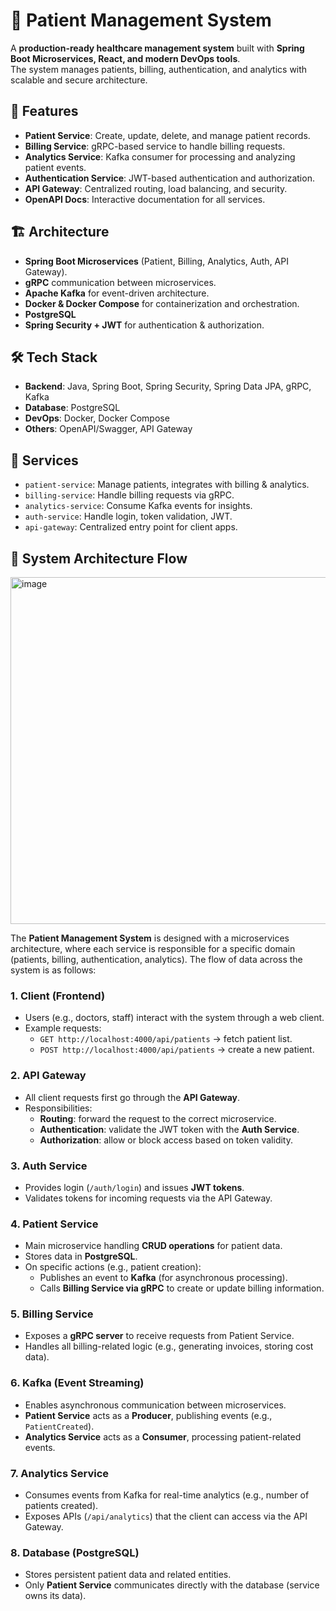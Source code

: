 # 🏥 Patient Management System

A **production-ready healthcare management system** built with **Spring Boot Microservices, React, and modern DevOps tools**.  
The system manages patients, billing, authentication, and analytics with scalable and secure architecture.

## 🚀 Features
- **Patient Service**: Create, update, delete, and manage patient records.
- **Billing Service**: gRPC-based service to handle billing requests.
- **Analytics Service**: Kafka consumer for processing and analyzing patient events.
- **Authentication Service**: JWT-based authentication and authorization.
- **API Gateway**: Centralized routing, load balancing, and security.
- **OpenAPI Docs**: Interactive documentation for all services.

## 🏗️ Architecture
- **Spring Boot Microservices** (Patient, Billing, Analytics, Auth, API Gateway).
- **gRPC** communication between microservices.
- **Apache Kafka** for event-driven architecture.
- **Docker & Docker Compose** for containerization and orchestration.
- **PostgreSQL**
- **Spring Security + JWT** for authentication & authorization.

## 🛠️ Tech Stack
- **Backend**: Java, Spring Boot, Spring Security, Spring Data JPA, gRPC, Kafka  
- **Database**: PostgreSQL  
- **DevOps**: Docker, Docker Compose
- **Others**: OpenAPI/Swagger, API Gateway  

## 📂 Services
- `patient-service`: Manage patients, integrates with billing & analytics.
- `billing-service`: Handle billing requests via gRPC.
- `analytics-service`: Consume Kafka events for insights.
- `auth-service`: Handle login, token validation, JWT.
- `api-gateway`: Centralized entry point for client apps.
## 🔄 System Architecture Flow

<img width="1651" height="555" alt="image" src="https://github.com/user-attachments/assets/992e69cd-985e-4bd3-aced-766ad253766a" />


The **Patient Management System** is designed with a microservices architecture, where each service is responsible for a specific domain (patients, billing, authentication, analytics). The flow of data across the system is as follows:

### 1. Client (Frontend)
- Users (e.g., doctors, staff) interact with the system through a web client.  
- Example requests:  
  - `GET http://localhost:4000/api/patients` → fetch patient list.  
  - `POST http://localhost:4000/api/patients` → create a new patient.  

### 2. API Gateway
- All client requests first go through the **API Gateway**.  
- Responsibilities:  
  - **Routing**: forward the request to the correct microservice.  
  - **Authentication**: validate the JWT token with the **Auth Service**.  
  - **Authorization**: allow or block access based on token validity.  

### 3. Auth Service
- Provides login (`/auth/login`) and issues **JWT tokens**.  
- Validates tokens for incoming requests via the API Gateway.  

### 4. Patient Service
- Main microservice handling **CRUD operations** for patient data.  
- Stores data in **PostgreSQL**.  
- On specific actions (e.g., patient creation):  
  - Publishes an event to **Kafka** (for asynchronous processing).  
  - Calls **Billing Service via gRPC** to create or update billing information.  

### 5. Billing Service
- Exposes a **gRPC server** to receive requests from Patient Service.  
- Handles all billing-related logic (e.g., generating invoices, storing cost data).  

### 6. Kafka (Event Streaming)
- Enables asynchronous communication between microservices.  
- **Patient Service** acts as a **Producer**, publishing events (e.g., `PatientCreated`).  
- **Analytics Service** acts as a **Consumer**, processing patient-related events.  

### 7. Analytics Service
- Consumes events from Kafka for real-time analytics (e.g., number of patients created).  
- Exposes APIs (`/api/analytics`) that the client can access via the API Gateway.  

### 8. Database (PostgreSQL)
- Stores persistent patient data and related entities.  
- Only **Patient Service** communicates directly with the database (service owns its data).  


